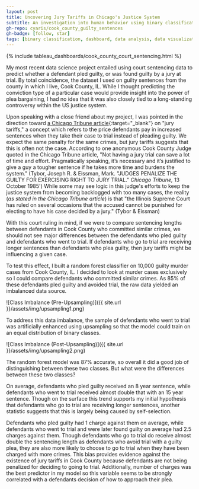 ```yaml
---
layout: post
title: Uncovering Jury Tariffs in Chicago's Justice System
subtitle: An investigation into human behavior using binary classification.
gh-repo: cyaris/cook_county_guilty_sentences
gh-badge: [follow, star]
tags: [binary classification, dashboard, data analysis, data visualization, feature selection, imbalanced-learn, machine learning, pandas, python, random forest classifier, scikit-learn, tableau, upsampling]
---
```


{% include tableau_dashboards/cook_county_court_sentencing.html %}

My most recent data science project entailed using court sentencing data to predict whether a defendant pled guilty, or was found guilty by a jury at trial. By total coincidence, the dataset I used on guilty sentences from the county in which I live, Cook County, IL. While I thought predicting the conviction type of a particular case would provide insight into the power of plea bargaining, I had no idea that it was also closely tied to a long-standing controversy within the US justice system.

Upon speaking with a close friend about my project, I was pointed in the direction toward [a Chicago Tribune article](https://www.chicagotribune.com/news/ct-xpm-1985-10-13-8503090729-story.html){:target="_blank"} on "jury tariffs," a concept which refers to the price defendants pay in increased sentences when they take their case to trial instead of pleading guilty. We expect the same penalty for the same crimes, but jury tariffs suggests that this is often not the case. According to one anonymous Cook County Judge quoted in the Chicago Tribune article, "Not having a jury trial can save a lot of time and effort. Pragmatically speaking, it’s necessary and it’s justified to give a guy a tougher sentence if he takes more time and burdens the system." (Tybor, Joseph R. & Eissman, Mark. "JUDGES PENALIZE THE GUILTY FOR EXERCISING RIGHT TO JURY TRIAL." *Chicago Tribune,* 13 October 1985') While some may see logic in this judge's efforts to keep the justice system from becoming backlogged with too many cases, the reality (*as stated in the Chicago Tribune article*) is that "the Illinois Supreme Court has ruled on several occasions that the accused cannot be punished for electing to have his case decided by a jury." (Tybor & Eissman)

With this court ruling in mind, if we were to compare sentencing lengths between defendants in Cook County who committed similar crimes, we should not see major differences between the defendants who pled guilty and defendants who went to trial. If defendants who go to trial are receiving longer sentences than defendants who plea guilty, then jury tariffs might be influencing a given case.

To test this effect, I built a random forest classifier on 10,000 guilty murder cases from Cook County, IL. I decided to look at murder cases exclusively so I could compare defendants who committed similar crimes. As 85% of these defendants pled guilty and avoided trial, the raw data yielded an imbalanced data source.

![Class Imbalance (Pre-Upsampling)]({{ site.url }}/assets/img/upsampling1.png)

To address this data imbalance, the sample of defendants who went to trial was artificially enhanced using upsampling so that the model could train on an equal distribution of binary classes.

![Class Imbalance (Post-Upsampling)]({{ site.url }}/assets/img/upsampling2.png)

The random forest model was 87% accurate, so overall it did a good job of distinguishing between these two classes. But what were the differences between these two classes?

On average, defendants who pled guilty received an 8 year sentence, while defendants who went to trial received almost double that with an 15 year sentence. Though on the surface this trend supports my initial hypothesis that defendants who go to trial are receiving longer sentences, another statistic suggests that this is largely being caused by self-selection.

Defendants who pled guilty had 1 charge against them on average, while defendants who went to trial and were later found guilty on average had 2.5 charges against them. Though defendants who go to trial do receive almost double the sentencing length as defendants who avoid trial with a guilty plea, they are also more likely to choose to go to trial when they have been charged with more crimes. This bias provides evidence against the existence of jury tariffs in Cook County because defendants are not being penalized for deciding to going to trial. Additionally, number of charges was the best predictor in my  model so this variable seems to be strongly correlated with a defendants decision of how to approach their plea.

